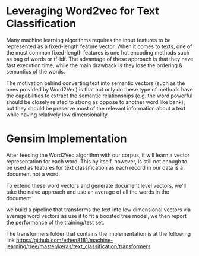 # Leveraging Word2vec for Text Classification

Many machine learning algorithms requires the input features to be represented as a fixed-length feature vector. When it comes to texts, one of the most common fixed-length features is one hot encoding methods such as bag of words or tf-idf. The advantage of these approach is that they have fast execution time, while the main drawback is they lose the ordering & semantics of the words.

The motivation behind converting text into semantic vectors (such as the ones provided by Word2Vec) is that not only do these type of methods have the capabilities to extract the semantic relationships (e.g. the word powerful should be closely related to strong as oppose to another word like bank), but they should be preserve most of the relevant information about a text while having relatively low dimensionality.


# Gensim Implementation

After feeding the Word2Vec algorithm with our corpus, it will learn a vector representation for each word. This by itself, however, is still not enough to be used as features for text classification as each record in our data is a document not a word.

To extend these word vectors and generate document level vectors, we'll take the naive approach and use an average of all the words in the document

we build a pipeline that transforms the text into low dimensional vectors via average word vectors as use it to fit a boosted tree model, we then report the performance of the training/test set.

The transformers folder that contains the implementation is at the following link https://github.com/ethen8181/machine-learning/tree/master/keras/text_classification/transformers
